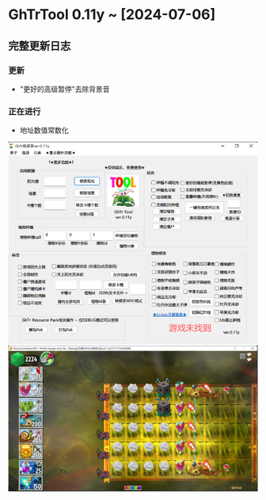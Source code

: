 # GhTrTool 0.11y ~ [2024-07-06]
## 完整更新日志 
### 更新
- "更好的高级暂停"去除背景音
### 正在进行
- 地址数值常数化

![MainGUI](/Image/MainGUI.png "MainGUI")
![GameTest](/Image/GameTest.png "GameTest")